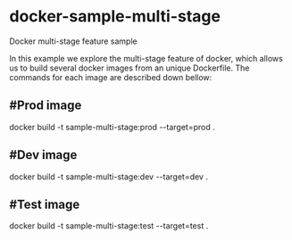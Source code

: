 # docker-sample-multi-stage
Docker multi-stage feature sample

In this example we explore the multi-stage feature of docker, which allows us to build several docker images from an unique Dockerfile.
The commands for each image are described down bellow:

 #Prod image
 ---
 docker build -t sample-multi-stage:prod --target=prod .
 
 #Dev image
 ---
 docker build -t sample-multi-stage:dev --target=dev .
 
 #Test image
 ---
 docker build -t sample-multi-stage:test --target=test .

